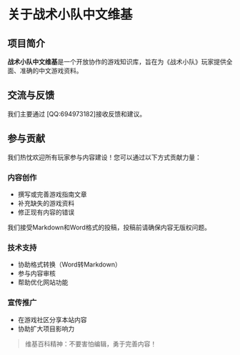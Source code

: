 # 关于战术小队中文维基

## 项目简介

**战术小队中文维基**是一个开放协作的游戏知识库，旨在为《战术小队》玩家提供全面、准确的中文游戏资料。

## 交流与反馈

我们主要通过 [QQ:694973182]接收反馈和建议。

## 参与贡献

我们热忱欢迎所有玩家参与内容建设！您可以通过以下方式贡献力量：

### 内容创作

- 撰写或完善游戏指南文章
- 补充缺失的游戏资料
- 修正现有内容的错误

我们接受Markdown和Word格式的投稿，投稿前请确保内容无版权问题。

### 技术支持

- 协助格式转换（Word转Markdown）
- 参与内容审核
- 帮助优化网站功能

### 宣传推广

- 在游戏社区分享本站内容
- 协助扩大项目影响力

> 维基百科精神：不要害怕编辑，勇于完善内容！
